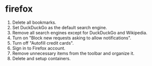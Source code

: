 # firefox

1. Delete all bookmarks.
2. Set DuckDuckGo as the default search engine.
3. Remove all search engines except for DuckDuckGo and Wikipedia.
4. Turn on "Block new requests asking to allow notifications".
5. Turn off "Autofill credit cards".
6. Sign in to Firefox account.
7. Remove unnecessary items from the toolbar and organize it.
8. Delete and setup containers.
